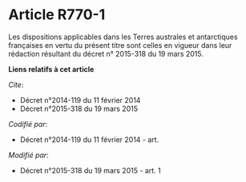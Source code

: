# Article R770-1

Les dispositions applicables dans les Terres australes et antarctiques françaises en vertu du présent titre sont celles en
vigueur dans leur rédaction résultant du décret n° 2015-318 du 19 mars 2015.

**Liens relatifs à cet article**

_Cite_:

  - Décret n°2014-119 du 11 février 2014
  - Décret n°2015-318 du 19 mars 2015

_Codifié par_:

  - Décret n°2014-119 du 11 février 2014 - art.

_Modifié par_:

  - Décret n°2015-318 du 19 mars 2015 - art. 1
